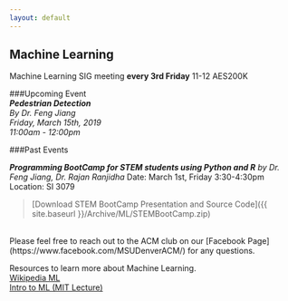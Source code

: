 ```yaml
---
layout: default
---
```

## Machine Learning
Machine Learning SIG meeting **every 3rd Friday** 11-12 AES200K

###Upcoming Event<br>
***Pedestrian Detection***<br>
*By Dr. Feng Jiang*<br>
*Friday, March 15th, 2019<br>
11:00am - 12:00pm*
<br>

###Past Events<br>

***Programming BootCamp for STEM students using Python and R***
*by Dr. Feng Jiang, Dr. Rajan Ranjidha*
Date: March 1st, Friday 3:30-4:30pm
Location: SI 3079

>[Download STEM BootCamp Presentation and Source Code]({{ site.baseurl }}/Archive/ML/STEMBootCamp.zip)

<br>
Please feel free to reach out to the ACM club on our [Facebook Page](https://www.facebook.com/MSUDenverACM/) for any questions.
<br>


Resources to learn more about Machine Learning.<br>
[Wikipedia ML](https://en.wikipedia.org/wiki/Machine_learning)<br>
[Intro to ML (MIT Lecture)](https://ocw.mit.edu/courses/electrical-engineering-and-computer-science/6-0002-introduction-to-computational-thinking-and-data-science-fall-2016/lecture-videos/lecture-11-introduction-to-machine-learning/)<br>

